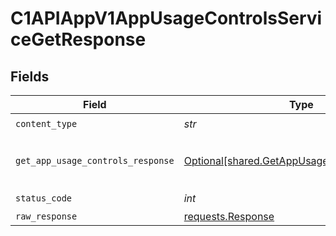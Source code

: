# C1APIAppV1AppUsageControlsServiceGetResponse


## Fields

| Field                                                                                              | Type                                                                                               | Required                                                                                           | Description                                                                                        |
| -------------------------------------------------------------------------------------------------- | -------------------------------------------------------------------------------------------------- | -------------------------------------------------------------------------------------------------- | -------------------------------------------------------------------------------------------------- |
| `content_type`                                                                                     | *str*                                                                                              | :heavy_check_mark:                                                                                 | N/A                                                                                                |
| `get_app_usage_controls_response`                                                                  | [Optional[shared.GetAppUsageControlsResponse]](../../models/shared/getappusagecontrolsresponse.md) | :heavy_minus_sign:                                                                                 | The GetAppUsageControlsResponse message contains the retrieved AppUsageControls object.            |
| `status_code`                                                                                      | *int*                                                                                              | :heavy_check_mark:                                                                                 | N/A                                                                                                |
| `raw_response`                                                                                     | [requests.Response](https://requests.readthedocs.io/en/latest/api/#requests.Response)              | :heavy_minus_sign:                                                                                 | N/A                                                                                                |